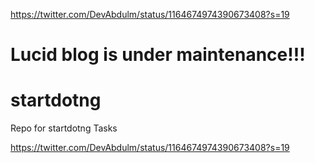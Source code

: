 
https://twitter.com/DevAbdulm/status/1164674974390673408?s=19


Lucid blog is under maintenance!!!
=======
# startdotng
Repo for startdotng Tasks


https://twitter.com/DevAbdulm/status/1164674974390673408?s=19

